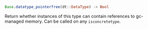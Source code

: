 ```julia
Base.datatype_pointerfree(dt::DataType) -> Bool
```

Return whether instances of this type can contain references to gc-managed memory. Can be called on any `isconcretetype`.
